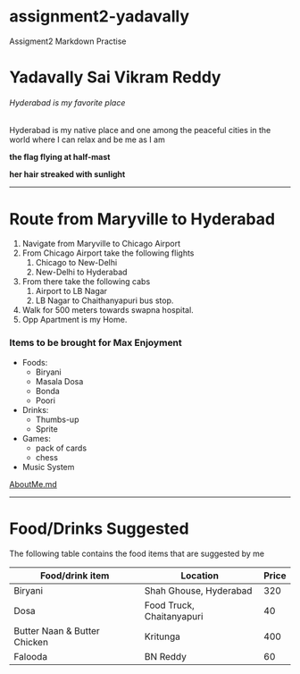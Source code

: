 # assignment2-yadavally
Assigment2 Markdown Practise

# Yadavally Sai Vikram Reddy

###### Hyderabad is my favorite place

Hyderabad is my native place and one among the peaceful cities in the world where I can relax and be me as I am

**the flag flying at half-mast**

**her hair streaked with sunlight**

---

# Route from Maryville to Hyderabad

1. Navigate from Maryville to Chicago Airport
2. From Chicago Airport take the following flights
    1. Chicago to New-Delhi
    2. New-Delhi to Hyderabad
3. From there take the following cabs
    1. Airport to LB Nagar
    2. LB Nagar to Chaithanyapuri bus stop.
4. Walk for 500 meters towards swapna hospital.
5. Opp Apartment is my Home.

### Items to be brought for Max Enjoyment

* Foods:
  * Biryani
  * Masala Dosa
  * Bonda
  * Poori
* Drinks:
  * Thumbs-up
  * Sprite
* Games:
  * pack of cards
  * chess
* Music System

[AboutMe.md](AboutMe.md)

---

# Food/Drinks Suggested

The following table contains the food items that are suggested by me

| Food/drink item | Location | Price |
| --- | --- | --- |
| Biryani | Shah Ghouse, Hyderabad | 320 |
| Dosa | Food Truck, Chaitanyapuri | 40 |
| Butter Naan & Butter Chicken | Kritunga | 400 |
| Falooda | BN Reddy | 60 |